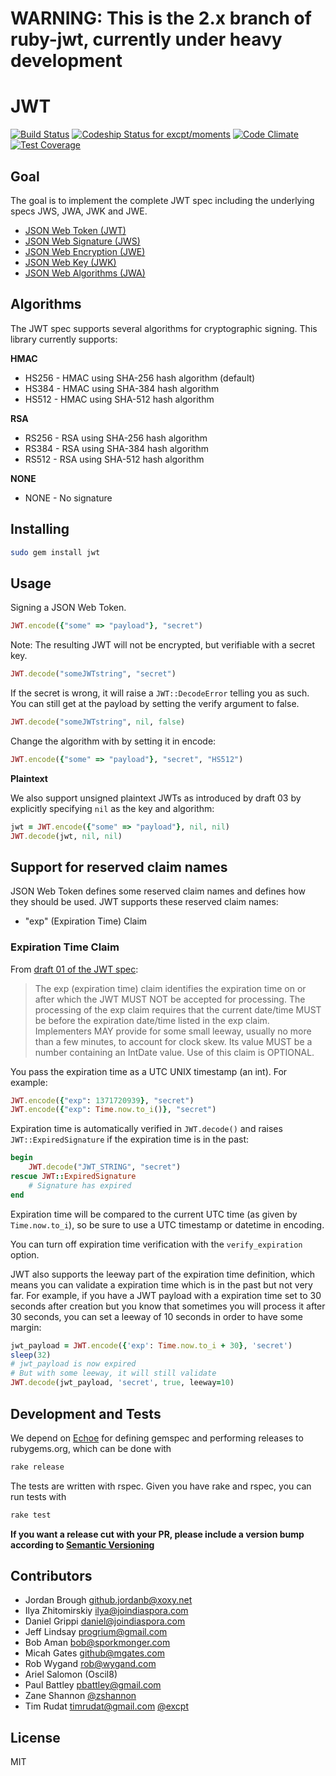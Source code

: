 # WARNING: This is the 2.x branch of ruby-jwt, currently under heavy development

# JWT

[![Build Status](https://travis-ci.org/excpt/ruby-jwt.svg?branch=refactoring)](https://travis-ci.org/excpt/ruby-jwt)
[![Codeship Status for excpt/moments](https://codeship.com/projects/f94b6890-6dc3-0132-8f82-52110d7a425c/status?branch=master)](https://codeship.com/projects/54274)
[![Code Climate](https://codeclimate.com/github/excpt/ruby-jwt/badges/gpa.svg)](https://codeclimate.com/github/excpt/ruby-jwt)
[![Test Coverage](https://codeclimate.com/github/excpt/ruby-jwt/badges/coverage.svg)](https://codeclimate.com/github/excpt/ruby-jwt)

## Goal

The goal is to implement the complete JWT spec including the underlying specs JWS, JWA, JWK and JWE.

* [JSON Web Token (JWT)](https://tools.ietf.org/html/draft-ietf-oauth-json-web-token-32)
* [JSON Web Signature (JWS)](https://tools.ietf.org/html/draft-ietf-jose-json-web-signature-39)
* [JSON Web Encryption (JWE)](https://tools.ietf.org/html/draft-ietf-jose-json-web-encryption-39)
* [JSON Web Key (JWK)](https://tools.ietf.org/html/draft-ietf-jose-json-web-key-39)
* [JSON Web Algorithms (JWA)](https://tools.ietf.org/html/draft-ietf-jose-json-web-algorithms-39)

## Algorithms

The JWT spec supports several algorithms for cryptographic signing. This library currently supports:

**HMAC**

* HS256	- HMAC using SHA-256 hash algorithm (default)
* HS384	- HMAC using SHA-384 hash algorithm
* HS512 - HMAC using SHA-512 hash algorithm

**RSA**

* RS256 - RSA using SHA-256 hash algorithm
* RS384 - RSA using SHA-384 hash algorithm
* RS512 - RSA using SHA-512 hash algorithm

**NONE**

* NONE - No signature

## Installing

```bash
sudo gem install jwt
```

## Usage

Signing a JSON Web Token.

```ruby
JWT.encode({"some" => "payload"}, "secret")
```

Note: The resulting JWT will not be encrypted, but verifiable with a secret key.

```ruby
JWT.decode("someJWTstring", "secret")
```

If the secret is wrong, it will raise a `JWT::DecodeError` telling you as such. You can still get at the payload by setting the verify argument to false.

```ruby
JWT.decode("someJWTstring", nil, false)
```

Change the algorithm with by setting it in encode:

```ruby
JWT.encode({"some" => "payload"}, "secret", "HS512")
```

**Plaintext**

We also support unsigned plaintext JWTs as introduced by draft 03 by explicitly specifying `nil` as the key and algorithm:

```ruby
jwt = JWT.encode({"some" => "payload"}, nil, nil)
JWT.decode(jwt, nil, nil)
```

## Support for reserved claim names
JSON Web Token defines some reserved claim names and defines how they should be
used. JWT supports these reserved claim names:

 - "exp" (Expiration Time) Claim

### Expiration Time Claim

From [draft 01 of the JWT spec](http://self-issued.info/docs/draft-jones-json-web-token-01.html#ReservedClaimName):

> The exp (expiration time) claim identifies the expiration time on or after
> which the JWT MUST NOT be accepted for processing. The processing of the exp
> claim requires that the current date/time MUST be before the expiration
> date/time listed in the exp claim. Implementers MAY provide for some small
> leeway, usually no more than a few minutes, to account for clock skew. Its
> value MUST be a number containing an IntDate value. Use of this claim is
> OPTIONAL.

You pass the expiration time as a UTC UNIX timestamp (an int). For example:

```ruby
JWT.encode({"exp": 1371720939}, "secret")
JWT.encode({"exp": Time.now.to_i()}, "secret")
```

Expiration time is automatically verified in `JWT.decode()` and raises
`JWT::ExpiredSignature` if the expiration time is in the past:

```ruby
begin
    JWT.decode("JWT_STRING", "secret")
rescue JWT::ExpiredSignature
    # Signature has expired
end
```

Expiration time will be compared to the current UTC time (as given by
`Time.now.to_i`), so be sure to use a UTC timestamp or datetime in encoding.

You can turn off expiration time verification with the `verify_expiration` option.

JWT also supports the leeway part of the expiration time definition, which
means you can validate a expiration time which is in the past but not very far.
For example, if you have a JWT payload with a expiration time set to 30 seconds
after creation but you know that sometimes you will process it after 30 seconds,
you can set a leeway of 10 seconds in order to have some margin:

```ruby
jwt_payload = JWT.encode({'exp': Time.now.to_i + 30}, 'secret')
sleep(32)
# jwt_payload is now expired
# But with some leeway, it will still validate
JWT.decode(jwt_payload, 'secret', true, leeway=10)
```

## Development and Tests

We depend on [Echoe](http://rubygems.org/gems/echoe) for defining gemspec and performing releases to rubygems.org, which can be done with

```bash
rake release
```

The tests are written with rspec. Given you have rake and rspec, you can run tests with

```bash
rake test
```

**If you want a release cut with your PR, please include a version bump according to [Semantic Versioning](http://semver.org/)**

## Contributors

 * Jordan Brough <github.jordanb@xoxy.net>
 * Ilya Zhitomirskiy <ilya@joindiaspora.com>
 * Daniel Grippi <daniel@joindiaspora.com>
 * Jeff Lindsay <progrium@gmail.com>
 * Bob Aman <bob@sporkmonger.com>
 * Micah Gates <github@mgates.com>
 * Rob Wygand <rob@wygand.com>
 * Ariel Salomon (Oscil8)
 * Paul Battley <pbattley@gmail.com>
 * Zane Shannon [@zshannon](https://github.com/zshannon)
 * Tim Rudat <timrudat@gmail.com> [@excpt](https://github.com/excpt)

## License

MIT
